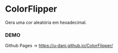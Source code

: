# ColorFlipper
Gera uma cor aleatória em hexadecimal.

### DEMO
Github Pages -> https://u-dani.github.io/ColorFlipper/
